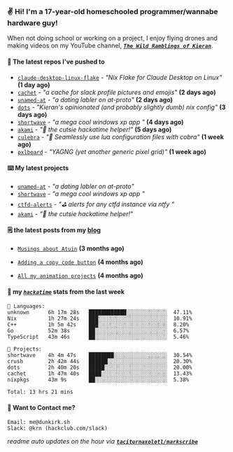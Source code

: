 ### ✌️ Hi! I'm a 17-year-old homeschooled programmer/wannabe hardware guy!

When not doing school or working on a project, I enjoy flying drones and making videos on my YouTube channel, [**_`The Wild Ramblings of Kieran`_**](https://youtube.com/@kieran.rambles).

#### 👷 The latest repos I've pushed to

- [`claude-desktop-linux-flake`](https://github.com/k3d3/claude-desktop-linux-flake) - _"Nix Flake for Claude Desktop on Linux"_ **(1 day ago)**
- [`cachet`](https://github.com/taciturnaxolotl/cachet) - _"a cache for slack profile pictures and emojis"_ **(2 days ago)**
- [`unamed-at`](https://github.com/taciturnaxolotl/unamed-at) - _"a dating labler on at-proto"_ **(2 days ago)**
- [`dots`](https://github.com/taciturnaxolotl/dots) - _"Kieran's opinionated (and probably slightly dumb) nix config"_ **(3 days ago)**
- [`shortwave`](https://github.com/taciturnaxolotl/shortwave) - _"a mega cool windows xp app "_ **(4 days ago)**
- [`akami`](https://github.com/taciturnaxolotl/akami) - _"🌷 the cutsie hackatime helper!"_ **(5 days ago)**
- [`culebra`](https://github.com/Fuabioo/culebra) - _"🐍 Seamlessly use lua configuration files with cobra"_ **(1 week ago)**
- [`pxlboard`](https://github.com/taciturnaxolotl/pxlboard) - _"YAGNG (yet another generic pixel grid)"_ **(1 week ago)**

#### ⌨️ My latest projects

- [`unamed-at`](https://github.com/taciturnaxolotl/unamed-at) - _"a dating labler on at-proto"_
- [`shortwave`](https://github.com/taciturnaxolotl/shortwave) - _"a mega cool windows xp app "_
- [`ctfd-alerts`](https://github.com/taciturnaxolotl/ctfd-alerts) - _"⛳ alerts for any ctfd instance via ntfy "_
- [`akami`](https://github.com/taciturnaxolotl/akami) - _"🌷 the cutsie hackatime helper!"_

#### 🗒️ the latest posts from my [blog](https://dunkirk.sh)

- [`Musings about Atuin`](https://dunkirk.sh/blog/atuin/) **(3 months ago)**

- [`Adding a copy code button`](https://dunkirk.sh/blog/adding-a-copy-button/) **(4 months ago)**

- [`All my animation projects`](https://dunkirk.sh/blog/my-animations/) **(4 months ago)**



#### 📡 my [_`hackatime`_](https://waka.hackclub.com) stats from the last week

```text
💾 Languages:
unknown      6h 17m 28s   ████████████░░░░░░░░░░░░░  47.11%
Nix          1h 27m 24s   ███░░░░░░░░░░░░░░░░░░░░░░  10.91%
C++          1h 5m 42s    ███░░░░░░░░░░░░░░░░░░░░░░  8.20%
Go           52m 38s      ██░░░░░░░░░░░░░░░░░░░░░░░  6.57%
TypeScript   43m 46s      ██░░░░░░░░░░░░░░░░░░░░░░░  5.46%

💼 Projects:
shortwave    4h 4m 47s    ████████░░░░░░░░░░░░░░░░░  30.54%
crush        2h 42m 44s   ██████░░░░░░░░░░░░░░░░░░░  20.30%
dots         2h 40m 20s   █████░░░░░░░░░░░░░░░░░░░░  20.00%
cachet       1h 47m 40s   ████░░░░░░░░░░░░░░░░░░░░░  13.43%
nixpkgs      43m 9s       ██░░░░░░░░░░░░░░░░░░░░░░░  5.38%

Total: 13 hrs 21 mins
```

#### 📮 Want to Contact me?

```text
Email: me@dunkirk.sh
Slack: @krn (hackclub.com/slack)
```

_readme auto updates on the hour via [**`taciturnaxolotl/markscribe`**](https://github.com/taciturnaxolotl/markscribe)_
